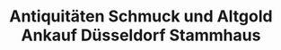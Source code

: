 ---
title: "Antiquitäten Schmuck und Altgold Ankauf Düsseldorf Stammhaus"
url: /duesseldorf/antiquitaeten-schmuck-und-altgold-ankauf-duesseldorf-stammhaus/
shop: Antiquitäten
---